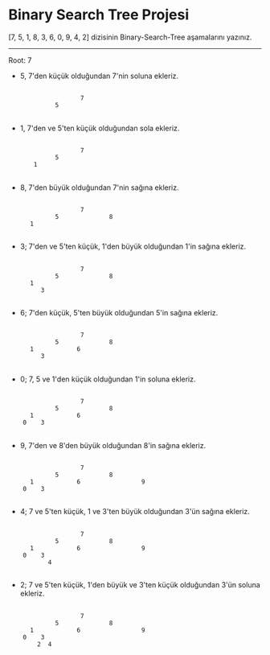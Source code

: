 # Binary Search Tree Projesi

[7, 5, 1, 8, 3, 6, 0, 9, 4, 2] dizisinin Binary-Search-Tree aşamalarını yazınız.

---
Root: 7    
- 5, 7'den küçük olduğundan 7'nin soluna ekleriz.

##
                        7
                 5                         
##

- 1, 7'den ve 5'ten küçük olduğundan sola ekleriz.

##
                        7
                 5              
           1            
##

- 8, 7'den büyük olduğundan 7'nin sağına ekleriz.

##
                        7
                 5              8
          1            
##

- 3; 7'den ve 5'ten küçük, 1'den büyük olduğundan 1'in sağına ekleriz.

##
                        7
                 5              8
          1            
             3
##

- 6; 7'den küçük, 5'ten büyük olduğundan 5'in sağına ekleriz.

##
                        7
                 5              8
          1            6
             3
##

- 0; 7, 5 ve 1'den küçük olduğundan 1'in soluna ekleriz.

##
                        7
                 5              8
          1            6
        0    3
##

- 9, 7'den ve 8'den büyük olduğundan 8'in sağına ekleriz.

##
                        7
                 5              8
          1            6                 9
        0    3
##

- 4; 7 ve 5'ten küçük, 1 ve 3'ten büyük olduğundan 3'ün sağına ekleriz.

##
                        7
                 5              8
          1            6                 9
        0    3
               4
##

- 2; 7 ve 5'ten küçük, 1'den büyük ve 3'ten küçük olduğundan 3'ün soluna ekleriz.

##
                        7
                 5              8
          1            6                 9
        0    3
            2  4
##






